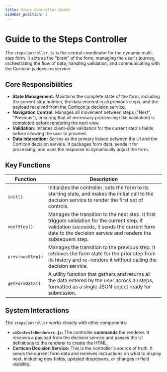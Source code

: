 ```yaml
---
title: Steps Controller Guide
sidebar_position: 2
---
```


# Guide to the Steps Controller

The `stepsController.js` is the central coordinator for the dynamic multi-step form. It acts as the "brain" of the form, managing the user's journey, orchestrating the flow of data, handling validation, and communicating with the Corticon.js decision service.

## Core Responsibilities

* **State Management:** Maintains the complete state of the form, including the current step number, the data entered in all previous steps, and the payload received from the Corticon.js decision service.
* **Navigation Control:** Manages all movement between steps ("Next", "Previous"), ensuring that all necessary processing (like validation) is completed before rendering the next view.
* **Validation:** Initiates client-side validation for the current step's fields before allowing the user to proceed.
* **Data Interaction:** Serves as the primary liaison between the UI and the Corticon decision service. It packages form data, sends it for processing, and uses the response to dynamically adjust the form.

## Key Functions

| Function         | Description                                                                                                                                                                                                 |
| ---------------- | ----------------------------------------------------------------------------------------------------------------------------------------------------------------------------------------------------------- |
| `init()`         | Initializes the controller, sets the form to its starting state, and makes the initial call to the decision service to render the first set of controls.                                                    |
| `nextStep()`     | Manages the transition to the next step. It first triggers validation for the current step. If validation succeeds, it sends the current form data to the decision service and renders the subsequent step. |
| `previousStep()` | Manages the transition to the previous step. It retrieves the form state for the prior step from its history and re-renders it without calling the decision service.                                        |
| `getFormData()`  | A utility function that gathers and returns all the data entered by the user across all steps, formatted as a single JSON object ready for submission.                                                      |

## System Interactions

The `stepsController` works closely with other components:

* **`uiControlsRenderers.js`:** The controller **commands** the renderer. It receives a payload from the decision service and passes the UI definitions to the renderer to create the HTML.
* **Corticon Decision Service:** This is the controller's source of truth. It sends the current form data and receives instructions on what to display next, including new fields, updated dropdowns, or changes in field visibility.